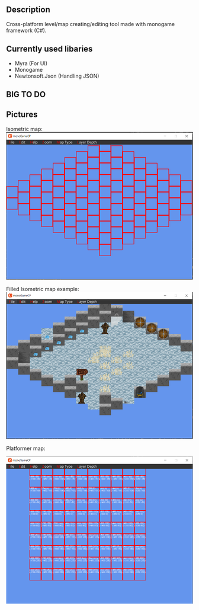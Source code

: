 ## Description

Cross-platform level/map creating/editing tool made with monogame framework (C#). 


## Currently used libaries

* Myra (For UI)
* Monogame
* Newtonsoft.Json (Handling JSON)


## BIG TO DO




## Pictures

Isometric map: 
![alt text](https://github.com/lauri24/LRLevelEditor_Tase/blob/master/RepoImages/img1.PNG "Logo Title Text 1")

Filled Isometric map example: 
![alt text](https://github.com/lauri24/LRLevelEditor_Tase/blob/master/RepoImages/isotiled.PNG "Logo Title Text 1")

Platformer map:

![alt text](https://github.com/lauri24/LRLevelEditor_Tase/blob/master/RepoImages/platformer.PNG "Logo Title Text 1")


